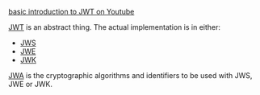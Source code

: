 [basic introduction to JWT on Youtube](https://www.youtube.com/watch?v=7Q17ubqLfaM)

[JWT](https://datatracker.ietf.org/doc/html/rfc7519) is an abstract thing. The actual implementation is in either:
- [JWS](https://datatracker.ietf.org/doc/html/rfc7515)
- [JWE](https://datatracker.ietf.org/doc/html/rfc7516)
- [JWK](https://datatracker.ietf.org/doc/html/rfc7517)

[JWA](https://datatracker.ietf.org/doc/html/rfc7518) is the cryptographic algorithms and identifiers to be used with JWS, JWE or JWK.



